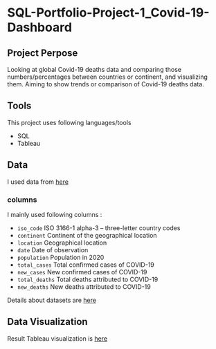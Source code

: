 # SQL-Portfolio-Project-1_Covid-19-Dashboard
## Project Perpose
Looking at global Covid-19 deaths data and comparing those numbers/percentages between countries or continent, and visualizing them.
Aiming to show trends or comparison of Covid-19 deaths data.
## Tools
This project uses following languages/tools
* SQL
* Tableau
## Data
I used data from [here](https://ourworldindata.org/coronavirus-source-data)
### columns
I mainly used following columns :
* `iso_code`	ISO 3166-1 alpha-3 – three-letter country codes
* `continent`	Continent of the geographical location
* `location`	Geographical location
* `date`	Date of observation
* `population`	Population in 2020
* `total_cases`	Total confirmed cases of COVID-19
* `new_cases`	New confirmed cases of COVID-19
* `total_deaths`	Total deaths attributed to COVID-19
* `new_deaths`	New deaths attributed to COVID-19

Details about datasets are [here](https://github.com/owid/covid-19-data/tree/master/public/data#data-on-covid-19-coronavirus-by-our-world-in-data)
## Data Visualization
Result Tableau visualization is [here](https://public.tableau.com/views/Covid-19Dashboard_9162021/Dashboard1?:language=en-US&:display_count=n&:origin=viz_share_link)
